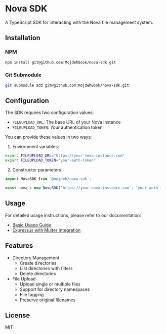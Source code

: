 # Nova SDK

A TypeScript SDK for interacting with the Nova file management system.

## Installation

### NPM

```bash
npm install git@github.com:MojdehBook/nova-sdk.git
```

### Git Submodule

```bash
git submodule add git@github.com:MojdehBook/nova-sdk.git
```

## Configuration

The SDK requires two configuration values:

- `FILEUPLOAD_URL`: The base URL of your Nova instance
- `FILEUPLOAD_TOKEN`: Your authentication token

You can provide these values in two ways:

1. Environment variables:

```bash
export FILEUPLOAD_URL="https://your-nova-instance.com"
export FILEUPLOAD_TOKEN="your-auth-token"
```

2. Constructor parameters:

```typescript
import NovaSDK from '@mojdeh/nova-sdk';

const nova = new NovaSDK('https://your-nova-instance.com', 'your-auth-token');
```

## Usage

For detailed usage instructions, please refer to our documentation:

- [Basic Usage Guide](./docs/usage.md)
- [Express.js with Multer Integration](./docs/express-multer.md)

## Features

- Directory Management
  - Create directories
  - List directories with filters
  - Delete directories
- File Upload
  - Upload single or multiple files
  - Support for directory namespaces
  - File tagging
  - Preserve original filenames

## License

MIT
